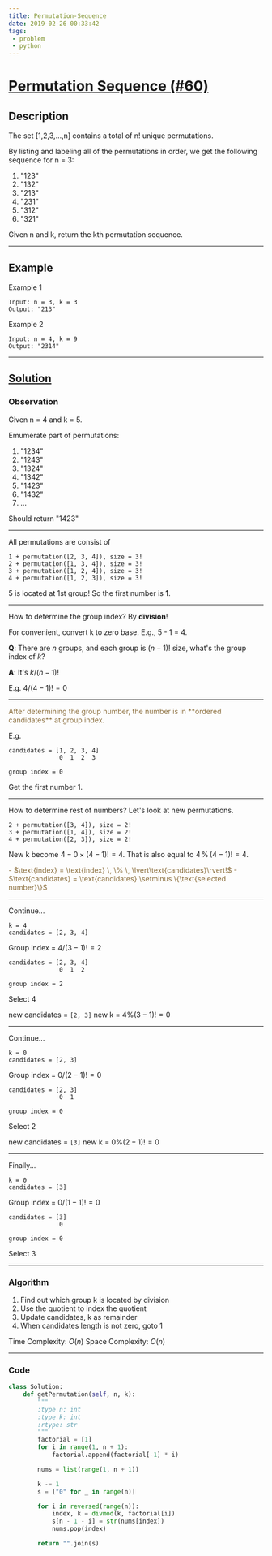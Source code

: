 ```yaml
---
title: Permutation-Sequence
date: 2019-02-26 00:33:42
tags:
 - problem
 - python
---
```

# [Permutation Sequence (#60)](https://leetcode.com/problems/permutation-sequence/)

## Description

The set [1,2,3,...,n] contains a total of n! unique permutations.

By listing and labeling all of the permutations in order, we get the following sequence for n = 3:

1. "123"
2. "132"
3. "213"
4. "231"
5. "312"
6. "321"

Given n and k, return the kth permutation sequence.

---

## Example

Example 1
```
Input: n = 3, k = 3
Output: "213"
```

Example 2
```
Input: n = 4, k = 9
Output: "2314"
```

<!--more-->

---

## [Solution](https://leetcode.com/problems/permutation-sequence/discuss/22507/%22Explain-like-I'm-five%22-Java-Solution-in-O(n))

### Observation

Given n = 4 and k = 5.

Emumerate part of permutations:

1. "1234"
2. "1243"
3. "1324"
4. "1342"
5. "1423"
6. "1432"
7. ...

Should return "1423"

---

All permutations are consist of

```
1 + permutation([2, 3, 4]), size = 3!
2 + permutation([1, 3, 4]), size = 3!
3 + permutation([1, 2, 4]), size = 3!
4 + permutation([1, 2, 3]), size = 3!
```
5 is located at 1st group!
So the first number is **1**.

---

How to determine the group index?
By **division**!

For convenient, convert k to zero base.
E.g., 5 - 1 = 4.

**Q**: There are $n$ groups, and each group is $(n - 1)!$ size, what's the group index of $k$?

**A**: It's $k / (n - 1)!$

E.g.
$4 / (4 - 1)! = 0$

---

<div style="color: #8a6d3b">
After determining the group number, the number is in **ordered candidates** at group index.
</div>

E.g.
```
candidates = [1, 2, 3, 4]
              0  1  2  3

group index = 0
```
Get the first number 1.

---

How to determine rest of numbers?
Let's look at new permutations.

```
2 + permutation([3, 4]), size = 2!
3 + permutation([1, 4]), size = 2!
4 + permutation([2, 3]), size = 2!
```

New k become $4 - 0 \times (4 - 1)! = 4$.
That is also equal to $4  \, \% \, (4 - 1)! = 4$.

<div style="color: #8a6d3b">
- $\text{index} = \text{index} \, \% \, \lvert\text{candidates}\rvert!$
- $\text{candidates} = \text{candidates} \setminus \{\text{selected number}\}$
</div>

---

Continue...
```
k = 4
candidates = [2, 3, 4]
```
Group index = $4 / (3 - 1)! = 2$
```
candidates = [2, 3, 4]
              0  1  2

group index = 2
```

Select 4

new candidates = `[2, 3]`
new k = $4 \% (3 - 1)! = 0$

---

Continue...
```
k = 0
candidates = [2, 3]
```
Group index = $0 / (2 - 1)! = 0$
```
candidates = [2, 3]
              0  1

group index = 0
```

Select 2

new candidates = `[3]`
new k = $0 \% (2 - 1)! = 0$

---

Finally...
```
k = 0
candidates = [3]
```
Group index = $0 / (1 - 1)! = 0$
```
candidates = [3]
              0

group index = 0
```

Select 3

---

### Algorithm

1. Find out which group k is located by division
2. Use the quotient to index the quotient
3. Update candidates, k as remainder
4. When candidates length is not zero, goto 1

Time Complexity: $O(n)$
Space Complexity: $O(n)$

---

### Code

```python
class Solution:
    def getPermutation(self, n, k):
        """
        :type n: int
        :type k: int
        :rtype: str
        """
        factorial = [1]
        for i in range(1, n + 1):
            factorial.append(factorial[-1] * i)

        nums = list(range(1, n + 1))

        k -= 1
        s = ["0" for _ in range(n)]

        for i in reversed(range(n)):
            index, k = divmod(k, factorial[i])
            s[n - 1 - i] = str(nums[index])
            nums.pop(index)

        return "".join(s)
```
